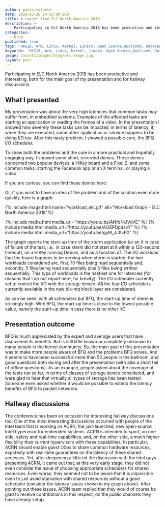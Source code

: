 ```yaml
---
author: paolo.valente
date: 2018-03-26 14:50:00.000
title: A report from ELC North America 2018
description: >-
    Participating in ELC North America 2018 has been productive and interesting, both for the main goal of my presentation and for hallway discussions.
categories:
  - blog
published: true
tags: 'HKG18, Arm, Linux, Kernel, Linaro, Open Source,Qualcomm, Datacentre, Mobile, Servers, Art, Computation, ELC, North America, HiKey, 96Boards, Pixel 2, ACRN'
keywords: 'HKG18, Arm, Linux, Kernel, Linaro, Open Source,Qualcomm, Datacentre, Mobile, Servers, Art, Computation, ELC, North America, HiKey, 96Boards, Pixel 2, ACRN'
image: /assets/images/blog/elc-image.jpg
layout: post
---
```

Participating in ELC North America 2018 has been productive and interesting, both for the main goal of my presentation and for hallway discussions.

## What I presented
My presentation was about the very high latencies that common tasks may suffer from, in embedded systems. Examples of the affected tasks are starting an application or reading the frames of a video. In the presentation I showed how severely these tasks can be impacted, in terms of latency, if, when they are executed, some other application or service happens to be doing I/O too. After this nasty problem, I showed a possible cure, the BFQ I/O scheduler.

To show both the problems and the cure in a more practical and hopefully engaging way, I showed some short, recorded demos. These demos concerned two popular devices, a HiKey board and a Pixel 2, and some common tasks: starting the Facebook app or an X terminal, or playing a video.
<div class="col-sm-8 no-padding" markdown="1">
If you are curious, you can find these demos here:

Or, if you want to have an idea of the problem and of the solution even more quickly, here is a graph:

{% include image.html name="workload_elc.gif" alt="Workload Graph - ELC North America 2018"%}

</div>
<div class="col-sm-4" markdown="1">
{% include media.html media_url="https://youtu.be/ANfqNiJVoVE" %}
{% include media.html media_url="https://youtu.be/Ai3EPDpdsvY" %}
{% include media.html media_url="https://youtu.be/gyM_JJtIvP0" %}
</div>



The graph reports the start-up time of the xterm application (or an X in case of failure of the test, i.e., in case xterm did not start at ll within a 120-second timeout), on a HiKey running Debian, and as a function of:
The I/O workload that the board happens to be serving when xterm is started: the two workloads considered are, first, 10 files being read sequentially and, secondly, 5 files being read sequentially plus 5 files being written sequentially. This type of workloads is the nastiest one for latencies (for reasons that I do not report here, for brevity).
The I/O scheduler currently set to control the I/O with the storage device. All the four I/O schedulers currently available in the new blk-mq block layer are considered.

As can be seen ,with all schedulers but BFQ, the start-up time of xterm is strikingly high. With BFQ, the start-up time is close to the lowest possible value, namely the start-up time in case there is no other I/O.

## Presentation outcome
BFQ is much appreciated by the expert and average users that have discovered its benefits. But is still little known or completely unknown to many people in the kernel community. So, the main goal of this presentation was to make more people aware of BFQ and the problems BFQ solves. And it seems to have been successful: more than 50 people in the ballroom, and good questions both during and after the presentation (with also a short tail of offline questions). As an example, people asked about the coverage of the tests run so far, in terms of classes of storage device considered, and were glad to hear that virtually all types of storage has been tested. Someone even asked whether it would be possible to extend the latency benefits of BFQ to packet networks.

## Hallway discussions
The conference has been an occasion for interesting hallway discussions too. One of the most interesting discussions occurred with people of the Intel team that is working on ACRN, the just-launched, new open-source Intel hypervisor for embedded systems. ACRN is intended to sport, on one side, safety and real-time capabilities, and, on the other side, a much higher flexibility than current hypervisors with these capabilities. In particular, ACRN should enable guest OSes to share common hardware resources, expctedly with real-time guarantees on the latency of these shared accesses. Yet, after deepening a little bit the discussion with the Intel guys presenting ACRN, it came out that, at this very early stage, they did not even consider the issue of choosing appropriate schedulers for shared resources. Even worse, they seemed not to be aware that it is impossible even to just avoid starvation with shared resources without a good scheduler (consider the latency issues shown in my graph above). After pointing out these issues, ACRN team replied that they would of course be glad to receive contributions in this respect, on the public channels they have already setup.
